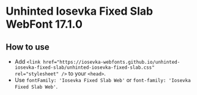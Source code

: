 # Unhinted Iosevka Fixed Slab WebFont 17.1.0

## How to use

- Add `<link href="https://iosevka-webfonts.github.io/unhinted-iosevka-fixed-slab/unhinted-iosevka-fixed-slab.css" rel="stylesheet" />` to your `<head>`.
- Use `fontFamily: 'Iosevka Fixed Slab Web'` or `font-family: 'Iosevka Fixed Slab Web'`.
